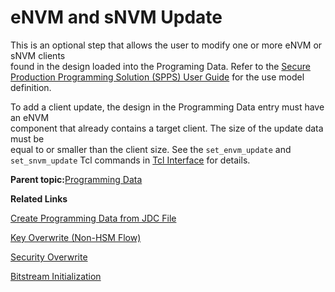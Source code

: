 # eNVM and sNVM Update

This is an optional step that allows the user to modify one or more eNVM or sNVM clients<br /> found in the design loaded into the Programing Data. Refer to the [Secure Production Programming Solution \(SPPS\) User Guide](https://coredocs.s3.amazonaws.com/Libero/2025_1/Tool/spps_ug.pdf) for the use model definition.

To add a client update, the design in the Programming Data entry must have an eNVM<br /> component that already contains a target client. The size of the update data must be<br /> equal to or smaller than the client size. See the `set_envm_update` and<br /> `set_snvm_update` Tcl commands in [Tcl Interface](GUID-FD8753E1-1846-4C6B-83DC-B3A5FBD3ACFB.md#) for details.

**Parent topic:**[Programming Data](GUID-F98BC431-42AB-4FCC-9C8C-004277BF6E90.md)

**Related Links**  


[Create Programming Data from JDC File](GUID-852738E6-4892-4117-AC31-929F16423144.md)

[Key Overwrite \(Non-HSM Flow\)](GUID-B2F59F83-912F-4ABB-8F5F-1A5D51968ADD.md)

[Security Overwrite](GUID-2B5A7D4B-567C-41A1-AB23-3D965548F07F.md)

[Bitstream Initialization](GUID-AC75F06B-DF1E-4A82-B3BF-C36BE474B68A.md#)

